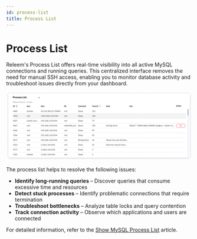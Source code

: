 ```yaml
---
id: process-list
title: Process List
---
```


# Process List

Releem's Process List offers real-time visibility into all active MySQL connections and running queries. This centralized interface removes the need for manual SSH access, enabling you to monitor database activity and troubleshoot issues directly from your dashboard.

![Releem Process List](../../assets/images/releem-process-list.png)

The process list helps to resolve the following issues:
- **Identify long-running queries** – Discover queries that consume excessive time and resources
- **Detect stuck processes** – Identify problematic connections that require termination
- **Troubleshoot bottlenecks** – Analyze table locks and query contention
- **Track connection activity** – Observe which applications and users are connected

For detailed information, refer to the [Show MySQL Process List](https://releem.com/blog/show-mysql-process-list) article.
